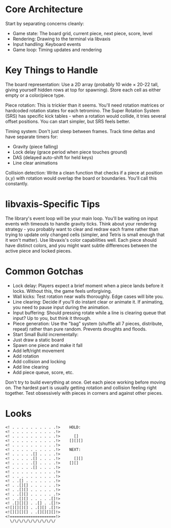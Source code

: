 # Core Architecture
Start by separating concerns cleanly:
- Game state: The board grid, current piece, next piece, score, level
- Rendering: Drawing to the terminal via libvaxis
- Input handling: Keyboard events
- Game loop: Timing updates and rendering

# Key Things to Handle
The board representation: Use a 2D array (probably 10 wide × 20-22 tall, giving yourself hidden
rows at top for spawning). Store each cell as either empty or a color/piece type.

Piece rotation: This is trickier than it seems. You'll need rotation matrices or hardcoded rotation
states for each tetromino. The Super Rotation System (SRS) has specific kick tables - when a
rotation would collide, it tries several offset positions. You can start simpler, but SRS feels
better.

Timing system: Don't just sleep between frames. Track time deltas and have separate timers for:
- Gravity (piece falling)
- Lock delay (grace period when piece touches ground)
- DAS (delayed auto-shift for held keys)
- Line clear animations

Collision detection: Write a clean function that checks if a piece at position (x,y) with rotation
would overlap the board or boundaries. You'll call this constantly.

# libvaxis-Specific Tips
The library's event loop will be your main loop. You'll be waiting on input events with timeouts to
handle gravity ticks.
Think about your rendering strategy - you probably want to clear and redraw each frame rather than
trying to update only changed cells (simpler, and Tetris is small enough that it won't matter).
Use libvaxis's color capabilities well. Each piece should have distinct colors, and you might want
subtle differences between the active piece and locked pieces.

# Common Gotchas
- Lock delay: Players expect a brief moment when a piece lands before it locks. Without this, the
game feels unforgiving.
- Wall kicks: Test rotation near walls thoroughly. Edge cases will bite you.
- Line clearing: Decide if you'll do instant clear or animate it. If animating, you need to pause
input during the animation.
- Input buffering: Should pressing rotate while a line is clearing queue that input? Up to you, but
think it through.
- Piece generation: Use the "bag" system (shuffle all 7 pieces, distribute, repeat) rather than
pure random. Prevents droughts and floods.
- Start Small
Build incrementally:
- Just draw a static board
- Spawn one piece and make it fall
- Add left/right movement
- Add rotation
- Add collision and locking
- Add line clearing
- Add piece queue, score, etc.

Don't try to build everything at once. Get each piece working before moving on.
The hardest part is usually getting rotation and collision feeling right together.
Test obsessively with pieces in corners and against other pieces.

# Looks
```
<! . . . . . . . . . .!>    HOLD:
<! . . . . . . . . . .!>
<! . . . . . . . . . .!>      []
<! . . . . . . . . . .!>    [][][]
<! . . . . . . . . . .!>
<! . . . . . . . . . .!>    NEXT:
<! . . . . .[] . . . .!>
<! . . . . .[] . . . .!>      [][]
<! . . . . .[] . . . .!>    [][]
<! . . . . .[] . . . .!>
<! . . . . . . . . . .!>
<! . . . . . . . . . .!>
<! . .[] . . . . . . .!>
<! . .[][] . . . . . .!>
<! . .[][] . . . . . .!>
<! . .[][] . . . . . .!>
<! . .[][] . . . . .[]!>
<! .[][][] . .[] . .[]!>
<![][][][] . .[][] .[]!>
<![][][][] . .[][][][]!>
<!====================!>
  \/\/\/\/\/\/\/\/\/\/
```
